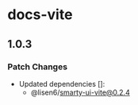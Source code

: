 # docs-vite

## 1.0.3

### Patch Changes

- Updated dependencies []:
  - @lisen6/smarty-ui-vite@0.2.4
